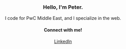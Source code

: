 <h3 align="center">Hello, I'm Peter.</h3>

<p align="center">I code for PwC Middle East, and I specialize in the web.</p>

<h4 align="center">Connect with me!</h4>
<p align="center">
  <a href="https://linkedin.com/in/peterweichen">LinkedIn</a>
</p>
